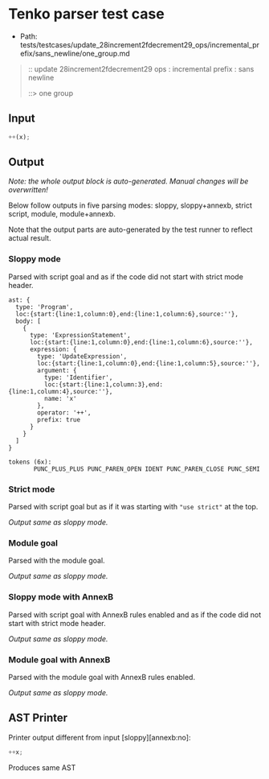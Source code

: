 # Tenko parser test case

- Path: tests/testcases/update_28increment2fdecrement29_ops/incremental_prefix/sans_newline/one_group.md

> :: update 28increment2fdecrement29 ops : incremental prefix : sans newline
>
> ::> one group

## Input

`````js
++(x);
`````

## Output

_Note: the whole output block is auto-generated. Manual changes will be overwritten!_

Below follow outputs in five parsing modes: sloppy, sloppy+annexb, strict script, module, module+annexb.

Note that the output parts are auto-generated by the test runner to reflect actual result.

### Sloppy mode

Parsed with script goal and as if the code did not start with strict mode header.

`````
ast: {
  type: 'Program',
  loc:{start:{line:1,column:0},end:{line:1,column:6},source:''},
  body: [
    {
      type: 'ExpressionStatement',
      loc:{start:{line:1,column:0},end:{line:1,column:6},source:''},
      expression: {
        type: 'UpdateExpression',
        loc:{start:{line:1,column:0},end:{line:1,column:5},source:''},
        argument: {
          type: 'Identifier',
          loc:{start:{line:1,column:3},end:{line:1,column:4},source:''},
          name: 'x'
        },
        operator: '++',
        prefix: true
      }
    }
  ]
}

tokens (6x):
       PUNC_PLUS_PLUS PUNC_PAREN_OPEN IDENT PUNC_PAREN_CLOSE PUNC_SEMI
`````

### Strict mode

Parsed with script goal but as if it was starting with `"use strict"` at the top.

_Output same as sloppy mode._

### Module goal

Parsed with the module goal.

_Output same as sloppy mode._

### Sloppy mode with AnnexB

Parsed with script goal with AnnexB rules enabled and as if the code did not start with strict mode header.

_Output same as sloppy mode._

### Module goal with AnnexB

Parsed with the module goal with AnnexB rules enabled.

_Output same as sloppy mode._

## AST Printer

Printer output different from input [sloppy][annexb:no]:

````js
++x;
````

Produces same AST
